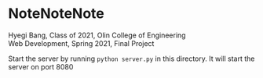 # NoteNoteNote

Hyegi Bang, Class of 2021, Olin College of Engineering \
Web Development, Spring 2021, Final Project 

Start the server by running `python server.py`
in this directory. It will start the server on port 8080
